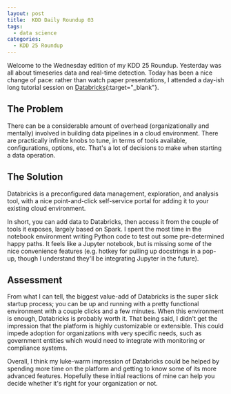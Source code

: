 ```yaml
---
layout: post
title:  KDD Daily Roundup 03
tags:
  - data science
categories:
  - KDD 25 Roundup
---
```


Welcome to the Wednesday edition of my KDD 25 Roundup. Yesterday was
all about timeseries data and real-time detection. Today has been a
nice change of pace: rather than watch paper presentations, I
attended a day-ish long tutorial session on [Databricks<i class="fa
fa-external-link"></i>][db-home]{:target="_blank"}.

[db-home]: https://databricks.com

<!-- MORE -->

## The Problem

There can be a considerable amount of overhead (organizationally and
mentally) involved in building data pipelines in a cloud environment.
There are practically infinite knobs to tune, in terms of tools
available, configurations, options, etc. That's a lot of decisions to
make when starting a data operation.

## The Solution

Databricks is a preconfigured data management, exploration, and
analysis tool, with a nice point-and-click self-service portal for
adding it to your existing cloud environment.

In short, you can add data to Databricks, then access it from the
couple of tools it exposes, largely based on Spark. I spent the most
time in the notebook environment writing Python code to test out some
pre-determined happy paths. It feels like a Jupyter notebook, but is
missing some of the nice convenience features (e.g. hotkey for
pulling up docstrings in a pop-up, though I understand they'll be
integrating Jupyter in the future).

## Assessment

From what I can tell, the biggest value-add of Databricks is the
super slick startup process; you can be up and running with a pretty
functional environment with a couple clicks and a few minutes. When
this environment is enough, Databricks is probably worth it. That
being said, I didn't get the impression that the platform is highly
customizable or extensible. This could impede adoption for
organizations with very specific needs, such as government entities
which would need to integrate with monitoring or compliance systems.

Overall, I think my luke-warm impression of Databricks could be
helped by spending more time on the platform and getting to know some
of its more advanced features. Hopefully these initial reactions of
mine can help you decide whether it's right for your organization or
not.
